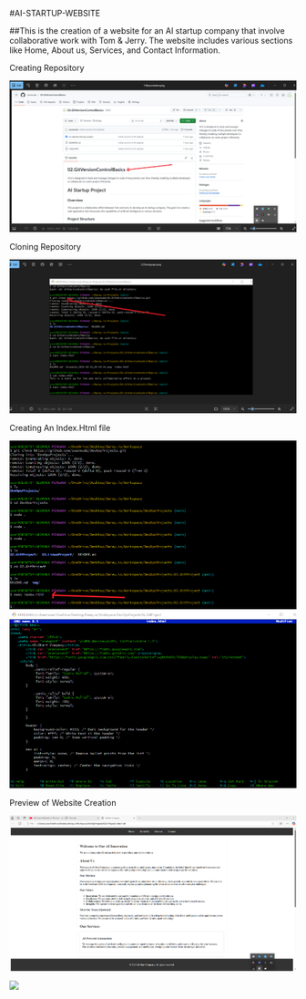 #AI-STARTUP-WEBSITE

##This is the creation of a website for an AI startup company that involve collaborative work with Tom & Jerry. The website includes various sections like Home, About us, Services, and Contact Information.

Creating Repository

![CreatingRepo](./img/1.CreatingRepo.png)

Cloning Repository

![RepoCloning](./img/2.RepoCloning.png)

Creating An Index.Html file

![Add an Index.html file](./img/3.CreatingIndexHtml.png)
![](./img/4.AddingIndexHtml.png)

Preview of Website Creation

![Initial Preview of Website Created](./img/5.InitialWebCreation.png)

![](./img/)